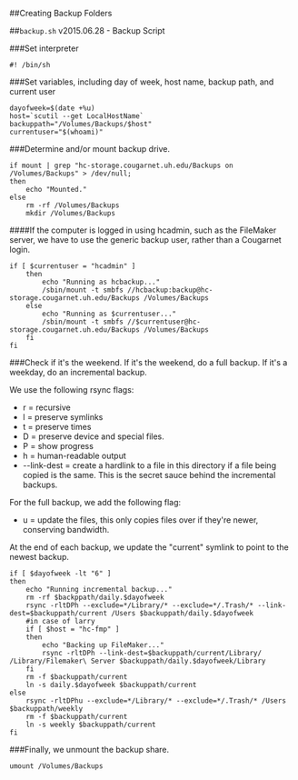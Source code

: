 ##Creating Backup Folders


##```backup.sh``` v2015.06.28 - Backup Script

###Set interpreter

```#! /bin/sh```

###Set variables, including day of week, host name, backup path, and current user

```
dayofweek=$(date +%u)
host=`scutil --get LocalHostName`
backuppath="/Volumes/Backups/$host"
currentuser="$(whoami)"
```

###Determine and/or mount backup drive.

```
if mount | grep "hc-storage.cougarnet.uh.edu/Backups on /Volumes/Backups" > /dev/null;
then
	echo "Mounted."
else
	rm -rf /Volumes/Backups
	mkdir /Volumes/Backups
```
####If the computer is logged in using hcadmin, such as the FileMaker server, we have to use the generic backup user, rather than a Cougarnet login.
```
if [ $currentuser = "hcadmin" ]
	then
		echo "Running as hcbackup..."
		/sbin/mount -t smbfs //hcbackup:backup@hc-storage.cougarnet.uh.edu/Backups /Volumes/Backups
	else
		echo "Running as $currentuser..."
		/sbin/mount -t smbfs //$currentuser@hc-storage.cougarnet.uh.edu/Backups /Volumes/Backups
	fi
fi
```
###Check if it's the weekend. If it's the weekend, do a full backup. If it's a weekday, do an incremental backup.

We use the following rsync flags:

* r = recursive
* l = preserve symlinks
* t = preserve times
* D = preserve device and special files.
* P = show progress
* h = human-readable output
* --link-dest = create a hardlink to a file in this directory if a file being copied is the same. This is the secret sauce behind the incremental backups.

For the full backup, we add the following flag:

* u = update the files, this only copies files over if they're newer, conserving bandwidth.

At the end of each backup, we update the "current" symlink to point to the newest backup.

```
if [ $dayofweek -lt "6" ]
then
	echo "Running incremental backup..."
	rm -rf $backppath/daily.$dayofweek
	rsync -rltDPh --exclude=*/Library/* --exclude=*/.Trash/* --link-dest=$backuppath/current /Users $backuppath/daily.$dayofweek
	#in case of larry
	if [ $host = "hc-fmp" ]
	then
		echo "Backing up FileMaker..."
		rsync -rltDPh --link-dest=$backuppath/current/Library/ /Library/Filemaker\ Server $backuppath/daily.$dayofweek/Library
	fi
	rm -f $backuppath/current
	ln -s daily.$dayofweek $backuppath/current
else
	rsync -rltDPhu --exclude=*/Library/* --exclude=*/.Trash/* /Users $backuppath/weekly
	rm -f $backuppath/current
	ln -s weekly $backuppath/current
fi
```
###Finally, we unmount the backup share.
```
umount /Volumes/Backups
```
